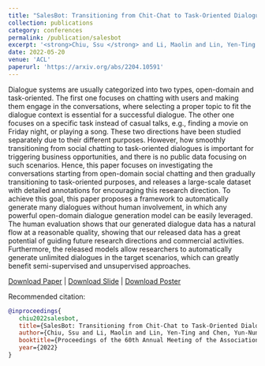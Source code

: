 ```yaml
---
title: "SalesBot: Transitioning from Chit-Chat to Task-Oriented Dialogues:"
collection: publications
category: conferences
permalink: /publication/salesbot
excerpt: '<strong>Chiu, Ssu </strong> and Li, Maolin and Lin, Yen-Ting and Chen, Yun-Nung'
date: 2022-05-20
venue: 'ACL'
paperurl: 'https://arxiv.org/abs/2204.10591'
---
```


Dialogue systems are usually categorized into two types, open-domain and task-oriented. The first one focuses on chatting with users and making them engage in the conversations, where selecting a proper topic to fit the dialogue context is essential for a successful dialogue. The other one focuses on a specific task instead of casual talks, e.g., finding a movie on Friday night, or playing a song. These two directions have been studied separately due to their different purposes. However, how smoothly transitioning from social chatting to task-oriented dialogues is important for triggering business opportunities, and there is no public data focusing on such scenarios. Hence, this paper focuses on investigating the conversations starting from open-domain social chatting and then gradually transitioning to task-oriented purposes, and releases a large-scale dataset with detailed annotations for encouraging this research direction. To achieve this goal, this paper proposes a framework to automatically generate many dialogues without human involvement, in which any powerful open-domain dialogue generation model can be easily leveraged. The human evaluation shows that our generated dialogue data has a natural flow at a reasonable quality, showing that our released data has a great potential of guiding future research directions and commercial activities. Furthermore, the released models allow researchers to automatically generate unlimited dialogues in the target scenarios, which can greatly benefit semi-supervised and unsupervised approaches.

[Download Paper](https://arxiv.org/pdf/2204.10591.pdf) | [Download Slide](https://stanleychu2.github.io/files/ACL2022_slide.pdf) | [Download Poster](https://stanleychu2.github.io/files/ACL2022_poster.pdf)

Recommended citation:
```bibtex
@inproceedings{
   chiu2022salesbot,
   title={SalesBot: Transitioning from Chit-Chat to Task-Oriented Dialogues},
   author={Chiu, Ssu and Li, Maolin and Lin, Yen-Ting and Chen, Yun-Nung},
   booktitle={Proceedings of the 60th Annual Meeting of the Association for Computational Linguistics (ACL)},
   year={2022}
}
```
